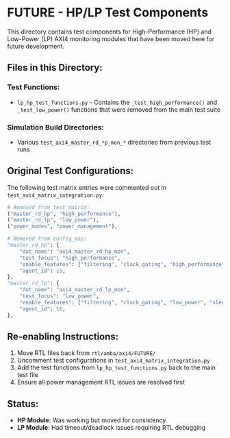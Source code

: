 # FUTURE - HP/LP Test Components

This directory contains test components for High-Performance (HP) and Low-Power (LP) AXI4 monitoring modules that have been moved here for future development.

## Files in this Directory:

### Test Functions:
- `lp_hp_test_functions.py` - Contains the `_test_high_performance()` and `_test_low_power()` functions that were removed from the main test suite

### Simulation Build Directories:
- Various `test_axi4_master_rd_*p_mon_*` directories from previous test runs

## Original Test Configurations:

The following test matrix entries were commented out in `test_axi4_matrix_integration.py`:

```python
# Removed from test matrix:
("master_rd_hp", "high_performance"),
("master_rd_lp", "low_power"),
("power_modes", "power_management"),

# Removed from config_map:
"master_rd_hp": {
    "dut_name": "axi4_master_rd_hp_mon",
    "test_focus": "high_performance",
    "enable_features": ["filtering", "clock_gating", "high_performance", "histograms", "qos"],
    "agent_id": 15,
},
"master_rd_lp": {
    "dut_name": "axi4_master_rd_lp_mon",
    "test_focus": "low_power",
    "enable_features": ["filtering", "clock_gating", "low_power", "sleep_mode", "dvfs"],
    "agent_id": 16,
},
```

## Re-enabling Instructions:

1. Move RTL files back from `rtl/amba/axi4/FUTURE/`
2. Uncomment test configurations in `test_axi4_matrix_integration.py`
3. Add the test functions from `lp_hp_test_functions.py` back to the main test file
4. Ensure all power management RTL issues are resolved first

## Status:

- **HP Module**: Was working but moved for consistency
- **LP Module**: Had timeout/deadlock issues requiring RTL debugging